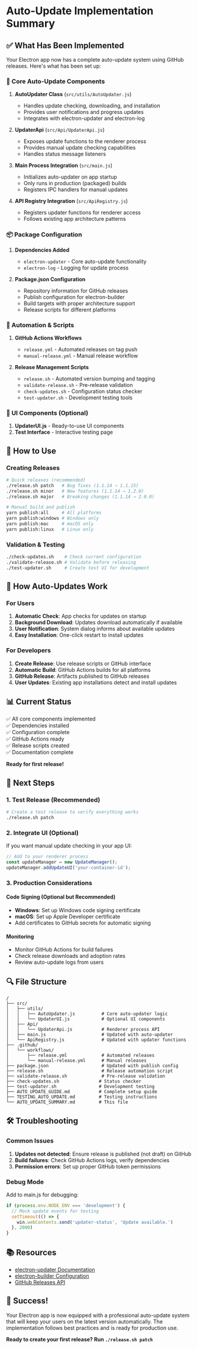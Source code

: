 # Auto-Update Implementation Summary

## ✅ What Has Been Implemented

Your Electron app now has a complete auto-update system using GitHub releases. Here's what has been set up:

### 🔧 Core Auto-Update Components

1. **AutoUpdater Class** (`src/utils/AutoUpdater.js`)
   - Handles update checking, downloading, and installation
   - Provides user notifications and progress updates
   - Integrates with electron-updater and electron-log

2. **UpdaterApi** (`src/Api/UpdaterApi.js`)
   - Exposes update functions to the renderer process
   - Provides manual update checking capabilities
   - Handles status message listeners

3. **Main Process Integration** (`src/main.js`)
   - Initializes auto-updater on app startup
   - Only runs in production (packaged) builds
   - Registers IPC handlers for manual updates

4. **API Registry Integration** (`src/ApiRegistry.js`)
   - Registers updater functions for renderer access
   - Follows existing app architecture patterns

### 📦 Package Configuration

1. **Dependencies Added**
   - `electron-updater` - Core auto-update functionality
   - `electron-log` - Logging for update process

2. **Package.json Configuration**
   - Repository information for GitHub releases
   - Publish configuration for electron-builder
   - Build targets with proper architecture support
   - Release scripts for different platforms

### 🚀 Automation & Scripts

1. **GitHub Actions Workflows**
   - `release.yml` - Automated releases on tag push
   - `manual-release.yml` - Manual release workflow

2. **Release Management Scripts**
   - `release.sh` - Automated version bumping and tagging
   - `validate-release.sh` - Pre-release validation
   - `check-updates.sh` - Configuration status checker
   - `test-updater.sh` - Development testing tools

### 🎨 UI Components (Optional)

1. **UpdaterUI.js** - Ready-to-use UI components
2. **Test Interface** - Interactive testing page

## 🚀 How to Use

### Creating Releases

```bash
# Quick releases (recommended)
./release.sh patch   # Bug fixes (1.1.14 → 1.1.15)
./release.sh minor   # New features (1.1.14 → 1.2.0)
./release.sh major   # Breaking changes (1.1.14 → 2.0.0)

# Manual build and publish
yarn publish:all     # All platforms
yarn publish:windows # Windows only
yarn publish:mac     # macOS only
yarn publish:linux   # Linux only
```

### Validation & Testing

```bash
./check-updates.sh    # Check current configuration
./validate-release.sh # Validate before releasing
./test-updater.sh     # Create test UI for development
```

## 🔄 How Auto-Updates Work

### For Users
1. **Automatic Check**: App checks for updates on startup
2. **Background Download**: Updates download automatically if available
3. **User Notification**: System dialog informs about available updates
4. **Easy Installation**: One-click restart to install updates

### For Developers
1. **Create Release**: Use release scripts or GitHub interface
2. **Automatic Build**: GitHub Actions builds for all platforms
3. **GitHub Release**: Artifacts published to GitHub releases
4. **User Updates**: Existing app installations detect and install updates

## 📊 Current Status

✅ All core components implemented  
✅ Dependencies installed  
✅ Configuration complete  
✅ GitHub Actions ready  
✅ Release scripts created  
✅ Documentation complete  

**Ready for first release!**

## 🎯 Next Steps

### 1. Test Release (Recommended)
```bash
# Create a test release to verify everything works
./release.sh patch
```

### 2. Integrate UI (Optional)
If you want manual update checking in your app UI:
```javascript
// Add to your renderer process
const updateManager = new UpdateManager();
updateManager.addUpdateUI('your-container-id');
```

### 3. Production Considerations

#### Code Signing (Optional but Recommended)
- **Windows**: Set up Windows code signing certificate
- **macOS**: Set up Apple Developer certificate
- Add certificates to GitHub secrets for automatic signing

#### Monitoring
- Monitor GitHub Actions for build failures
- Check release downloads and adoption rates
- Review auto-update logs from users

## 🔍 File Structure

```
/
├── src/
│   ├── utils/
│   │   ├── AutoUpdater.js          # Core auto-updater logic
│   │   └── UpdaterUI.js            # Optional UI components
│   ├── Api/
│   │   └── UpdaterApi.js           # Renderer process API
│   ├── main.js                     # Updated with auto-updater
│   └── ApiRegistry.js              # Updated with updater functions
├── .github/
│   └── workflows/
│       ├── release.yml             # Automated releases
│       └── manual-release.yml      # Manual releases
├── package.json                    # Updated with publish config
├── release.sh                      # Release automation script
├── validate-release.sh             # Pre-release validation
├── check-updates.sh               # Status checker
├── test-updater.sh                # Development testing
├── AUTO_UPDATE_GUIDE.md           # Complete setup guide
├── TESTING_AUTO_UPDATE.md         # Testing instructions
└── AUTO_UPDATE_SUMMARY.md         # This file
```

## 🛠 Troubleshooting

### Common Issues
1. **Updates not detected**: Ensure release is published (not draft) on GitHub
2. **Build failures**: Check GitHub Actions logs, verify dependencies
3. **Permission errors**: Set up proper GitHub token permissions

### Debug Mode
Add to main.js for debugging:
```javascript
if (process.env.NODE_ENV === 'development') {
  // Mock update events for testing
  setTimeout(() => {
    win.webContents.send('updater-status', 'Update available.')
  }, 2000)
}
```

## 📚 Resources

- [electron-updater Documentation](https://www.electron.build/auto-update)
- [electron-builder Configuration](https://www.electron.build/configuration/configuration)
- [GitHub Releases API](https://docs.github.com/en/rest/releases)

## 🎉 Success!

Your Electron app is now equipped with a professional auto-update system that will keep your users on the latest version automatically. The implementation follows best practices and is ready for production use.

**Ready to create your first release? Run `./release.sh patch`**
